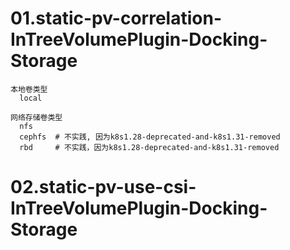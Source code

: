 # 01.static-pv-correlation-InTreeVolumePlugin-Docking-Storage
```
本地卷类型
  local

网络存储卷类型
  nfs
  cephfs  # 不实践, 因为k8s1.28-deprecated-and-k8s1.31-removed
  rbd     # 不实践，因为k8s1.28-deprecated-and-k8s1.31-removed
```

# 02.static-pv-use-csi-InTreeVolumePlugin-Docking-Storage

```

```
